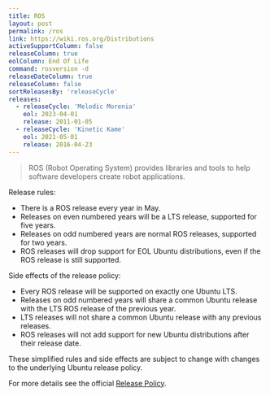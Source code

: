 ```yaml
---
title: ROS
layout: post
permalink: /ros
link: https://wiki.ros.org/Distributions
activeSupportColumn: false
releaseColumn: true
eolColumn: End Of Life
command: rosversion -d
releaseDateColumn: true
releaseColumn: false
sortReleasesBy: 'releaseCycle'
releases:
  - releaseCycle: 'Melodic Morenia'
    eol: 2023-04-01
    release: 2011-01-05
  - releaseCycle: 'Kinetic Kame'
    eol: 2021-05-01
    release: 2016-04-23
---
```


> ROS (Robot Operating System) provides libraries and tools to help software developers create robot applications.

Release rules:

- There is a ROS release every year in May.
- Releases on even numbered years will be a LTS release, supported for five years.
- Releases on odd numbered years are normal ROS releases, supported for two years.
- ROS releases will drop support for EOL Ubuntu distributions, even if the ROS release is still supported.

Side effects of the release policy:

- Every ROS release will be supported on exactly one Ubuntu LTS.
- Releases on odd numbered years will share a common Ubuntu release with the LTS ROS release of the previous year.
- LTS releases will not share a common Ubuntu release with any previous releases.
- ROS releases will not add support for new Ubuntu distributions after their release date.

These simplified rules and side effects are subject to change with changes to the underlying Ubuntu release policy.

For more details see the official [Release Policy](https://wiki.ros.org/Distributions/ReleasePolicy).
